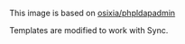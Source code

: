 This image is based on [osixia/phpldapadmin](https://github.com/osixia/docker-phpLDAPadmin)

Templates are modified to work with Sync. 